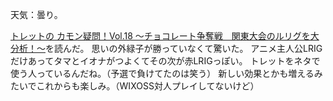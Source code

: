 天気：曇り。

[トレットの カモン疑問！Vol.18
～チョコレート争奪戦　関東大会のルリグを大分析！～](http://www.takaratomy.co.jp/products/wixoss/column/play_150306/index.html)を読んだ。
思いの外緑子が勝っていなくて驚いた。
アニメ主人公LRIGだけあってタマとイオナがつよくてその次が赤LRIGっぽい。
トレットをネタで使う人っているんだね。（予選で負けてたのは笑う）
新しい効果とかも増えるみたいでこれからも楽しみ。（WIXOSS対人プレイしてないけど）
